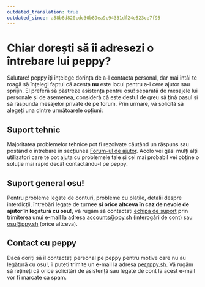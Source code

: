 ```yaml
---
outdated_translation: true
outdated_since: a58b8d820cdc30b89ea9c94331df24e523ce7f95
---
```


# Chiar dorești să îi adresezi o întrebare lui peppy?

Salutare! peppy îți înțelege dorința de a-l contacta personal, dar mai întâi te roagă să înțelegi faptul că acesta **nu** este locul pentru a-i cere ajutor sau sprijin. El preferă să păstreze asistența pentru osu! separată de mesajele lui personale și de asemenea, consideră că este destul de greu să țină pasul și să răspunda mesajelor private de pe forum. Prin urmare, vă solicită să alegeți una dintre următoarele opțiuni:

## Suport tehnic

Majoritatea problemelor tehnice pot fi rezolvate căutând un răspuns sau postând o întrebare în secțiunea [Forum-ul de ajutor](https://osu.ppy.sh/community/forums/5). Acolo vei găsi mulți alți utilizatori care te pot ajuta cu problemele tale și cel mai probabil vei obține o soluție mai rapid decât contactându-l pe peppy.

## Suport general osu!

Pentru probleme legate de conturi, probleme cu plățile, detalii despre interdicții, întrebări legate de turnee **și orice altceva în caz de nevoie de ajutor în legatură cu osu!**, vă rugăm să contactați [echipa de suport](/wiki/People/Account_support_team) prin trimiterea unui e-mail la adresa [accounts@ppy.sh](mailto:accounts@ppy.sh) (interogări de cont) sau [osu@ppy.sh](mailto:osu@ppy.sh) (orice altceva).

## Contact cu peppy

Dacă doriți să îl contactați personal pe peppy pentru motive care nu au legătură cu osu!, îi puteți trimite un e-mail la adresa [pe@ppy.sh](mailto:pe@ppy.sh). Vă rugăm să rețineți că orice solicitări de asistență sau legate de cont la acest e-mail vor fi marcate ca spam.
